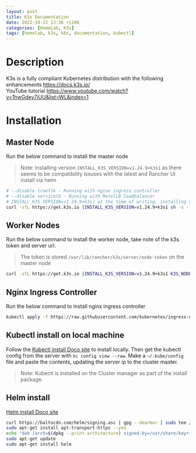 ```yaml
---
layout: post
title: K3s Documentation
date: 2022-10-22 13:36 +1100
categories: [HomeLab, K3s]
tags: [homelab, k3s, k8s, documentation, kubectl]
---
```

# Description
K3s is a fully compliant Kubernetes distribution with the following enhancements
<https://docs.k3s.io/>  
YouTube tutorial <https://www.youtube.com/watch?v=1hwGdey7iUU&list=WL&index=1>

# Installation 
## Master Node 
Run the below command to install the master node 
> Note: Installing version `INSTALL_K3S_VERSION=v1.24.9+k3s1` as there seems to be compatibility issuses with the latest and Rancher UI install via helm

```bash
# --disable traefik - Running with nginx ingress controller  
# --disable servicelb - Running with MetelLB loadbalancer 
# INSTALL_K3S_VERSION=v1.24.9+k3s1 at the time of writing, installing version 1.24.9 as rancherui/helm has compatibility issues with the latest version
curl -sfL https://get.k3s.io |INSTALL_K3S_VERSION=v1.24.9+k3s1 sh -s - --disable traefik --disable servicelb --write-kubeconfig-mode 644 --node-name k3s-01-mgt
```

## Worker Nodes
Run the below command to install the worker node, take note of the k3s token and server url. 
> The token is stored `/var/lib/rancher/k3s/server/node-token` on the master node  

```bash
curl -sfL https://get.k3s.io |INSTALL_K3S_VERSION=v1.24.9+k3s1 K3S_NODE_NAME=k3s-01-app01 K3S_URL=https://192.168.1.107:6443 K3S_TOKEN=mynodetoken sh -
```

## Nginx Ingress Controller
Run the below command to install nginx ingress controller  

```bash
kubectl apply -f https://raw.githubusercontent.com/kubernetes/ingress-nginx/controller-v1.2.1/deploy/static/provider/cloud/deploy.yaml
```

## Kubectl install on local machine
Follow the [Kubectl install Doco site](https://kubernetes.io/docs/tasks/tools/) to install locally. Then get the kubectl config from the server with `kc config view --raw`. Make a `~/.kube/config` file and paste the contents, updating the server ip to the cluster master.
> Note: Kubectl is installed on the Cluster manager as part of the install package.


## Helm install
[Helm install Doco site](https://helm.sh/docs/intro/install/)
```zsh
curl https://baltocdn.com/helm/signing.asc | gpg --dearmor | sudo tee /usr/share/keyrings/helm.gpg > /dev/null
sudo apt-get install apt-transport-https --yes
echo "deb [arch=$(dpkg --print-architecture) signed-by=/usr/share/keyrings/helm.gpg] https://baltocdn.com/helm/stable/debian/ all main" | sudo tee /etc/apt/sources.list.d/helm-stable-debian.list
sudo apt-get update
sudo apt-get install helm
```